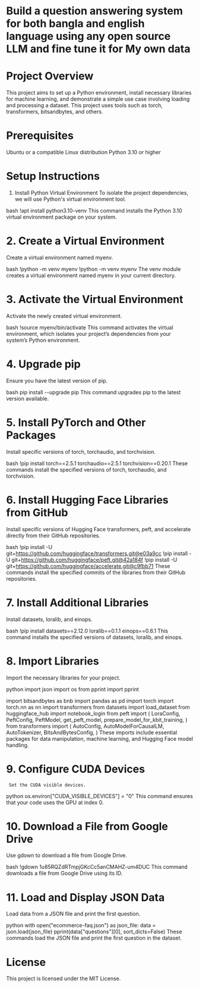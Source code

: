 # Build a question answering system for both bangla and english language using any open source LLM and fine tune it for My own data

# Project Overview
This project aims to set up a Python environment, install necessary libraries for machine learning, and demonstrate a simple use case involving loading and processing a dataset. This project uses tools such as torch, transformers, bitsandbytes, and others.

# Prerequisites
Ubuntu or a compatible Linux distribution
Python 3.10 or higher

# Setup Instructions
1. Install Python Virtual Environment
To isolate the project dependencies, we will use Python's virtual environment tool.

bash
!apt install python3.10-venv
This command installs the Python 3.10 virtual environment package on your system.

# 2. Create a Virtual Environment
Create a virtual environment named myenv.

bash
!python -m venv myenv
!python -m venv myenv
The venv module creates a virtual environment named myenv in your current directory.

# 3. Activate the Virtual Environment
Activate the newly created virtual environment.

bash
!source myenv/bin/activate
This command activates the virtual environment, which isolates your project’s dependencies from your system’s Python environment.

# 4. Upgrade pip
Ensure you have the latest version of pip.

bash
pip install --upgrade pip
This command upgrades pip to the latest version available.

# 5. Install PyTorch and Other Packages
Install specific versions of torch, torchaudio, and torchvision.

bash
!pip install torch==2.5.1 torchaudio==2.5.1 torchvision==0.20.1
These commands install the specified versions of torch, torchaudio, and torchvision.

# 6. Install Hugging Face Libraries from GitHub
Install specific versions of Hugging Face transformers, peft, and accelerate directly from their GitHub repositories.

bash
!pip install -U git+https://github.com/huggingface/transformers.git@e03a9cc
!pip install -U git+https://github.com/huggingface/peft.git@42a184f
!pip install -U git+https://github.com/huggingface/accelerate.git@c9fbb71
These commands install the specified commits of the libraries from their GitHub repositories.

# 7. Install Additional Libraries
Install datasets, loralib, and einops.

bash
!pip install datasets==2.12.0 loralib==0.1.1 einops==0.6.1
This command installs the specified versions of datasets, loralib, and einops.

# 8. Import Libraries
Import the necessary libraries for your project.

python
import json
import os
from pprint import pprint

import bitsandbytes as bnb
import pandas as pd
import torch
import torch.nn as nn
import transformers
from datasets import load_dataset
from huggingface_hub import notebook_login
from peft import (
    LoraConfig,
    PeftConfig,
    PeftModel,
    get_peft_model,
    prepare_model_for_kbit_training,
)
from transformers import (
    AutoConfig,
    AutoModelForCausalLM,
    AutoTokenizer,
    BitsAndBytesConfig,
)
These imports include essential packages for data manipulation, machine learning, and Hugging Face model handling.

# 9. Configure CUDA Devices
     Set the CUDA visible devices.

python
os.environ["CUDA_VISIBLE_DEVICES"] = "0"
This command ensures that your code uses the GPU at index 0.

# 10. Download a File from Google Drive
Use gdown to download a file from Google Drive.

bash
!gdown 1u85RQZdRTmpjGKcCc5anCMAHZ-um4DUC
This command downloads a file from Google Drive using its ID.

# 11. Load and Display JSON Data
Load data from a JSON file and print the first question.

python
with open("ecommerce-faq.json") as json_file:
    data = json.load(json_file)
pprint(data["questions"][0], sort_dicts=False)
These commands load the JSON file and print the first question in the dataset.

# License
This project is licensed under the MIT License.
